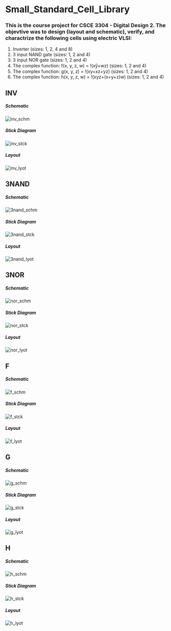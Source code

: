 # Small_Standard_Cell_Library

### This is the course project for CSCE 3304 - Digital Design 2. The objevtive was to design (layout and schematic), verify, and charactrize the following cells using electric VLSI:
1) Inverter (sizes: 1, 2, 4 and 8)
2) 3 input NAND gate (sizes: 1, 2 and 4)
3) 3 input NOR gate (sizes: 1, 2 and 4)
4) The complex function: f(x, y, z, w) = !(xy̅+wz) (sizes: 1, 2 and 4)
5) The complex function: g(x, y, z) = !(xy+xz+yz) (sizes: 1, 2 and 4)
6) The complex function: h(x, y, z, w) = !(xyz+(x+y+z)w) (sizes: 1, 2 and 4)

## INV

##### Schematic
![inv_schm](https://user-images.githubusercontent.com/50206880/219978108-f19ac7c1-c429-4e34-afec-75cf9f593c95.png)

##### Stick Diagram
![inv_stck](https://user-images.githubusercontent.com/50206880/219978442-28d254fb-8ccc-411b-a4c0-25a2172323bc.png)

##### Layout
![inv_lyot](https://user-images.githubusercontent.com/50206880/219978452-c79a7302-4c78-45fc-b1e3-9b14509ed4d7.png)

## 3NAND

##### Schematic
![3nand_schm](https://user-images.githubusercontent.com/50206880/219978460-2faaef7d-2409-4eb8-ad7f-ec6c7f478719.png)

##### Stick Diagram
![3nand_stck](https://user-images.githubusercontent.com/50206880/219978464-598a0a6b-12c4-4205-adc6-bfd7d59afc91.png)

##### Layout
![3nand_lyot](https://user-images.githubusercontent.com/50206880/219978468-511f72a5-08c1-4515-a12a-4d408050945d.png)

## 3NOR

##### Schematic
![nor_schm](https://user-images.githubusercontent.com/50206880/219978471-e5f9f037-818d-4f52-925e-277a821f8fb3.png)

##### Stick Diagram
![nor_stck](https://user-images.githubusercontent.com/50206880/219978474-d5ba0f43-8400-4e14-8f32-f1d4f7cc75b2.png)

##### Layout
![nor_lyot](https://user-images.githubusercontent.com/50206880/219978475-76294e13-127b-4149-af9b-4d89671c03ff.png)

## F

##### Schematic
![f_schm](https://user-images.githubusercontent.com/50206880/219978477-3b009785-6a43-41f2-8bed-9e6fc10e14d4.png)

##### Stick Diagram
![f_stck](https://user-images.githubusercontent.com/50206880/219978483-d0e57e67-5985-4881-8cb8-f56d2febe03f.png)

##### Layout
![f_lyot](https://user-images.githubusercontent.com/50206880/219978491-62850a8d-461f-421b-b659-782ac14cb31e.png)

## G

##### Schematic
![g_schm](https://user-images.githubusercontent.com/50206880/219978496-b38f4a42-92cc-45ed-b109-1b1f5792f92d.png)

##### Stick Diagram
![g_stck](https://user-images.githubusercontent.com/50206880/219978513-880f4bb1-498a-4a86-b090-c7ee294ad2a4.png)

##### Layout
![g_lyot](https://user-images.githubusercontent.com/50206880/219978525-ccff71fa-a765-4f00-8c4d-87521fcdc5e5.png)

## H

##### Schematic
![h_schm](https://user-images.githubusercontent.com/50206880/219978532-6ef7d991-f6be-4808-bfd6-0eedea0f5afd.png)

##### Stick Diagram
![h_stck](https://user-images.githubusercontent.com/50206880/219978542-1721baca-f72c-44bf-8f12-c2717fbac9f4.png)

##### Layout
![h_lyot](https://user-images.githubusercontent.com/50206880/219978547-e880020c-c705-45bc-8fb8-f39195a1e5e8.png)

